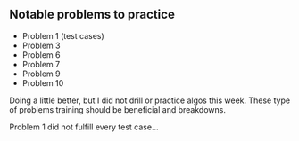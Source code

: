 ## Notable problems to practice
- Problem 1 (test cases)
- Problem 3
- Problem 6
- Problem 7
- Problem 9
- Problem 10

Doing a little better, but I did not drill or practice algos this week. These type of problems training should be beneficial and breakdowns.

Problem 1 did not fulfill every test case...